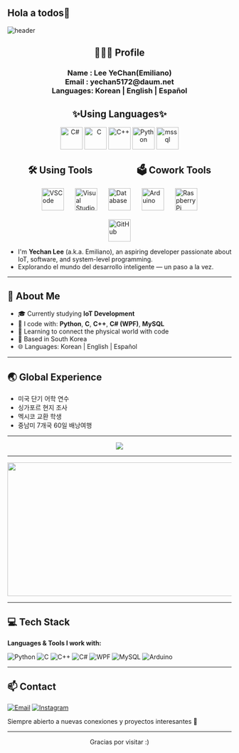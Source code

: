 ## Hola a todos👋
<!-- Header 코드 -->
![header](https://capsule-render.vercel.app/api?type=venom&height=300&section=header&text=Bienvenido%20a%20mi%20GitHub%20🧑‍💻&fontSize=40&fontColor=333333&circleColor=90b89d&animation=scaleIn)

<div align="left">

<h2 align="center"> 👨🏻‍💻 Profile </h2>
<h3 align="center">Name : Lee YeChan(Emiliano) <br>
Email : yechan5172@daum.net <br>
Languages: Korean | English | Español</h3>

<h2 align="center">✨Using Languages✨</h2>
<div align="center">
  <img height="50" src="https://img.icons8.com/?size=100&id=Fycm8TUhWmFU&format=png&color=000000" title="C#">
  <img height="50" src="https://img.icons8.com/?size=100&id=shQTXiDQiQVR&format=png&color=000000" title="C">
  <img height="50" src="https://img.icons8.com/?size=100&id=TpULddJc4gTh&format=png&color=000000" title="C++">
  <img height="50" src="https://img.icons8.com/?size=100&id=13441&format=png&color=000000" title="Python">
  <img height="50" src="https://img.icons8.com/?size=100&id=13406&format=png&color=000000" title="mssql">
<br>
</div>

<h2 align="center" style="margin-bottom: 20px;">
  🛠️ Using Tools &nbsp;&nbsp;&nbsp;&nbsp;&nbsp;&nbsp;&nbsp;&nbsp;&nbsp;&nbsp;&nbsp;&nbsp;&nbsp;&nbsp;&nbsp;&nbsp;&nbsp;&nbsp; 🗳️ Cowork Tools
</h2>

<div style="display: flex; justify-content: center; gap: 25px; flex-wrap: wrap; margin-bottom: 20px;">
  <!-- Using Tools: Notion, GitHub 제외 -->
  <img height="50" src="https://img.icons8.com/?size=100&id=9OGIyU8hrxW5&format=png&color=000000" title="Visual Studio Code" alt="VSCode">
  <img height="50" src="https://img.icons8.com/?size=100&id=ezj3zaVtImPg&format=png&color=000000" title="Visual Studio" alt="Visual Studio">
  <img height="50" src="https://img.icons8.com/?size=100&id=KZHjwwenS7oK&format=png&color=000000" title="Database" alt="Database">
  <img height="50" src="https://img.icons8.com/?size=100&id=Of4lZV2lwBQI&format=png&color=000000" title="Arduino" alt="Arduino">
  <img height="50" src="https://img.icons8.com/?size=100&id=13443&format=png&color=000000" title="Raspberry Pi" alt="Raspberry Pi">
</div>

<div style="display: flex; justify-content: center; gap: 25px; flex-wrap: wrap;">
  <!-- Cowork Tools: Notion 제외, GitHub만 -->
  <img height="50" src="https://img.icons8.com/?size=100&id=52539&format=png&color=000000" title="GitHub" alt="GitHub">
</div>

- I'm **Yechan Lee** (a.k.a. Emiliano), an aspiring developer passionate about IoT, software, and system-level programming.  
- Explorando el mundo del desarrollo inteligente — un paso a la vez.

</div>

---

## 🧠 About Me

- 🎓 Currently studying **IoT Development**
- 🔧 I code with: **Python**, **C**, **C++**, **C# (WPF)**, **MySQL**
- 🌱 Learning to connect the physical world with code
- 📍 Based in South Korea  
- 🌐 Languages: Korean | English | Español

---

## 🌏 Global Experience

- 미국 단기 어학 연수
- 싱가포르 현지 조사
- 멕시코 교환 학생  
- 중남미 7개국 60일 배낭여행

---

<p align="center"> 
  <img src="https://github-readme-stats.vercel.app/api?username=emilianolee&theme=calm&show_icons=true"/></a>
</p>

---


<a href="https://www.gitanimals.org/en_US?utm_medium=image&utm_source=emilianolee&utm_content=farm">
<img
  src="https://render.gitanimals.org/farms/emilianolee"
  width="1000"
  height="300"
/>
</a>

 --- 

## 💻 Tech Stack

**Languages & Tools I work with:**

![Python](https://img.shields.io/badge/Python-3776AB?style=flat&logo=python&logoColor=white)
![C](https://img.shields.io/badge/C-00599C?style=flat&logo=c&logoColor=white)
![C++](https://img.shields.io/badge/C++-00599C?style=flat&logo=cplusplus&logoColor=white)
![C#](https://img.shields.io/badge/C%23-239120?style=flat&logo=csharp&logoColor=white)
![WPF](https://img.shields.io/badge/WPF-5C2D91?style=flat&logo=windows&logoColor=white)
![MySQL](https://img.shields.io/badge/MySQL-4479A1?style=flat&logo=mysql&logoColor=white)
![Arduino](https://img.shields.io/badge/Arduino-00979D?style=flat&logo=arduino&logoColor=white)

---

## 📫 Contact


[![Email](https://img.shields.io/badge/-yechan5172@daum.net-D14836?style=flat-square&logo=gmail&logoColor=white)](mailto:yechan5172@daum.net)
[![Instagram](https://img.shields.io/badge/-@yechanol_-E4405F?style=flat-square&logo=instagram&logoColor=white)](https://instagram.com/yechanol_)

<p>Siempre abierto a nuevas conexiones y proyectos interesantes 🌟</p>

---


<p align="center">
  Gracias por visitar :)  
</p>

<!--
**emilianolee/emilianolee** is a ✨ _special_ ✨ repository because its `README.md` (this file) appears on your GitHub profile.

Here are some ideas to get you started:

- 🔭 I’m currently working on ...
- 🌱 I’m currently learning ...
- 👯 I’m looking to collaborate on ...
- 🤔 I’m looking for help with ...
- 💬 Ask me about ...
- 📫 How to reach me: ...
- 😄 Pronouns: ...
- ⚡ Fun fact: ...
-->
